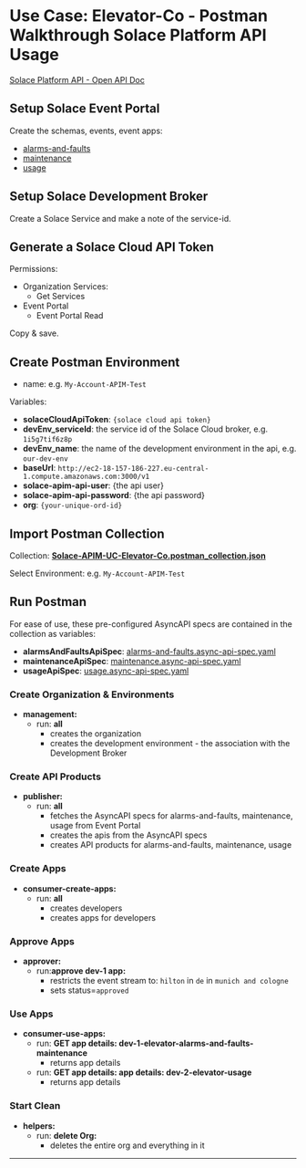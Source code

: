 # Use Case: Elevator-Co - Postman Walkthrough Solace Platform API Usage

[Solace Platform API - Open API Doc](http://ec2-18-157-186-227.eu-central-1.compute.amazonaws.com:3000/api-explorer/#/)

## Setup Solace Event Portal

Create the schemas, events, event apps:

* [alarms-and-faults](../../event-apps/alarms-and-faults)
* [maintenance](../../event-apps/maintenance)
* [usage](../../event-apps/usage)

## Setup Solace Development Broker

Create a Solace Service and make a note of the service-id.

## Generate a Solace Cloud API Token

Permissions:
  - Organization Services:
    - Get Services
  - Event Portal
    - Event Portal Read

Copy & save.

## Create Postman Environment

  - name: e.g. `My-Account-APIM-Test`

Variables:
  - **solaceCloudApiToken**: `{solace cloud api token}`
  - **devEnv_serviceId**: the service id of the Solace Cloud broker, e.g. `1i5g7tif6z8p`
  - **devEnv_name**: the name of the development environment in the api, e.g. `our-dev-env`
  - **baseUrl**: `http://ec2-18-157-186-227.eu-central-1.compute.amazonaws.com:3000/v1`
  - **solace-apim-api-user**: {the api user}
  - **solace-apim-api-password**: {the api password}
  - **org**: `{your-unique-ord-id}`


## Import Postman Collection

Collection: [**Solace-APIM-UC-Elevator-Co.postman_collection.json**](./Solace-APIM-UC-Elevator-Co.postman_collection.json)

Select Environment: e.g. `My-Account-APIM-Test`


## Run Postman

For ease of use, these pre-configured AsyncAPI specs are contained in the collection as variables:
  - **alarmsAndFaultsApiSpec**: [alarms-and-faults.async-api-spec.yaml](../../event-apps/alarms-and-faults/alarms-and-faults.async-api-spec.yaml)
  - **maintenanceApiSpec**: [maintenance.async-api-spec.yaml](../../event-apps/maintenance/maintenance.async-api-spec.yaml)
  - **usageApiSpec**: [usage.async-api-spec.yaml](../../event-apps/usage/usage.async-api-spec.yaml)


### Create Organization & Environments

- **management:**
  - run: **all**
    - creates the organization
    - creates the development environment - the association with the Development Broker

### Create API Products

- **publisher:**
  - run: **all**
    - fetches the AsyncAPI specs for alarms-and-faults, maintenance, usage from Event Portal
    - creates the apis from the AsyncAPI specs
    - creates API products for alarms-and-faults, maintenance, usage

### Create Apps

- **consumer-create-apps:**
  - run: **all**
    - creates developers
    - creates apps for developers

### Approve Apps

- **approver:**
  - run:**approve dev-1 app:**
    - restricts the event stream to: `hilton` in `de` in `munich and cologne`
    - sets status=`approved`

### Use Apps
- **consumer-use-apps:**
  - run: **GET app details: dev-1-elevator-alarms-and-faults-maintenance**
    - returns app details
  - run: **GET app details: app details: dev-2-elevator-usage**
    - returns app details

### Start Clean
- **helpers:**
  - run: **delete Org:**
    - deletes the entire org and everything in it
---
